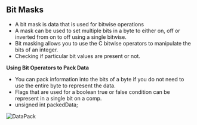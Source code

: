 ## Bit Masks
- A bit mask is data that is used for bitwise operations 
- A mask can be used to set multiple bits in a byte to either on, off or inverted from on to off using a single bitwise.
- Bit masking allows you to use the C bitwise operators to manipulate the bits of an integer. 
- Checking if particular bit values are present or not.

**Using Bit Operators to Pack Data**

- You can pack information into the bits of a byte if you do not need to use the entire byte to represent the data. 
- Flags that are used for a boolean true or false condition can be represent in a single bit on a comp.
- unsigned int packedData;

![DataPack](https://drive.google.com/file/d/1SD-AkdDzh78b1MwP2m1N5wbWha3Eua_X/view?usp=sharing)
 
